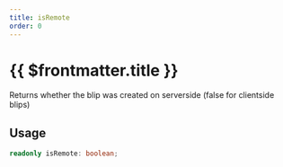 ```yaml
---
title: isRemote
order: 0
---
```


# {{ $frontmatter.title }}

Returns whether the blip was created on serverside (false for clientside blips)

## Usage

```ts
readonly isRemote: boolean;
```
